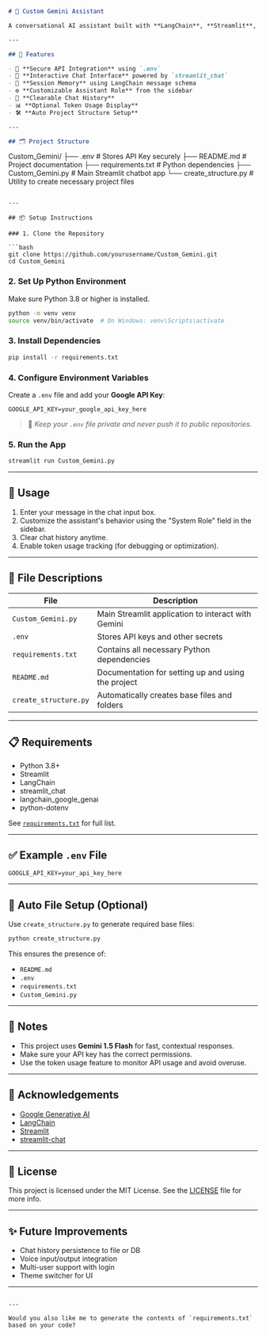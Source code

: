 ```markdown
# 🤖 Custom Gemini Assistant

A conversational AI assistant built with **LangChain**, **Streamlit**, and **Google's Gemini 1.5 model**. This project allows users to interact with a friendly and configurable AI chatbot through a simple web interface.

---

## 🚀 Features

- 🔐 **Secure API Integration** using `.env`
- 💬 **Interactive Chat Interface** powered by `streamlit_chat`
- 🔄 **Session Memory** using LangChain message schema
- ⚙️ **Customizable Assistant Role** from the sidebar
- 🧹 **Clearable Chat History**
- 📊 **Optional Token Usage Display**
- 🛠️ **Auto Project Structure Setup**

---

## 🗂️ Project Structure

```

Custom\_Gemini/
├── .env                   # Stores API Key securely
├── README.md              # Project documentation
├── requirements.txt       # Python dependencies
├── Custom\_Gemini.py       # Main Streamlit chatbot app
└── create\_structure.py    # Utility to create necessary project files

````

---

## 📦 Setup Instructions

### 1. Clone the Repository

```bash
git clone https://github.com/yourusername/Custom_Gemini.git
cd Custom_Gemini
````

### 2. Set Up Python Environment

Make sure Python 3.8 or higher is installed.

```bash
python -m venv venv
source venv/bin/activate  # On Windows: venv\Scripts\activate
```

### 3. Install Dependencies

```bash
pip install -r requirements.txt
```

### 4. Configure Environment Variables

Create a `.env` file and add your **Google API Key**:

```
GOOGLE_API_KEY=your_google_api_key_here
```

> 🔐 *Keep your `.env` file private and never push it to public repositories.*

### 5. Run the App

```bash
streamlit run Custom_Gemini.py
```

---

## 🧪 Usage

1. Enter your message in the chat input box.
2. Customize the assistant's behavior using the "System Role" field in the sidebar.
3. Clear chat history anytime.
4. Enable token usage tracking (for debugging or optimization).

---

## 📁 File Descriptions

| File                  | Description                                        |
| --------------------- | -------------------------------------------------- |
| `Custom_Gemini.py`    | Main Streamlit application to interact with Gemini |
| `.env`                | Stores API keys and other secrets                  |
| `requirements.txt`    | Contains all necessary Python dependencies         |
| `README.md`           | Documentation for setting up and using the project |
| `create_structure.py` | Automatically creates base files and folders       |

---

## 📋 Requirements

* Python 3.8+
* Streamlit
* LangChain
* streamlit\_chat
* langchain\_google\_genai
* python-dotenv

See [`requirements.txt`](./requirements.txt) for full list.

---

## ✅ Example `.env` File

```dotenv
GOOGLE_API_KEY=your_api_key_here
```

---

## 🔧 Auto File Setup (Optional)

Use `create_structure.py` to generate required base files:

```bash
python create_structure.py
```

This ensures the presence of:

* `README.md`
* `.env`
* `requirements.txt`
* `Custom_Gemini.py`

---

## 📌 Notes

* This project uses **Gemini 1.5 Flash** for fast, contextual responses.
* Make sure your API key has the correct permissions.
* Use the token usage feature to monitor API usage and avoid overuse.

---

## 🙏 Acknowledgements

* [Google Generative AI](https://ai.google/discover/gemini/)
* [LangChain](https://www.langchain.com/)
* [Streamlit](https://streamlit.io/)
* [streamlit-chat](https://github.com/AI-Yash/st-chat)

---

## 📜 License

This project is licensed under the MIT License. See the [LICENSE](LICENSE) file for more info.

---

## ✨ Future Improvements

* Chat history persistence to file or DB
* Voice input/output integration
* Multi-user support with login
* Theme switcher for UI

---

```

---

Would you also like me to generate the contents of `requirements.txt` based on your code?
